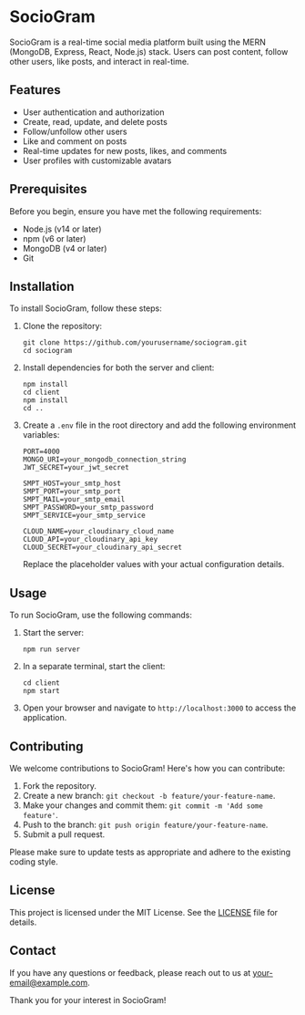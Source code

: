 # SocioGram

SocioGram is a real-time social media platform built using the MERN (MongoDB, Express, React, Node.js) stack. Users can post content, follow other users, like posts, and interact in real-time.

## Features

- User authentication and authorization
- Create, read, update, and delete posts
- Follow/unfollow other users
- Like and comment on posts
- Real-time updates for new posts, likes, and comments
- User profiles with customizable avatars

## Prerequisites

Before you begin, ensure you have met the following requirements:

- Node.js (v14 or later)
- npm (v6 or later)
- MongoDB (v4 or later)
- Git

## Installation

To install SocioGram, follow these steps:

1. Clone the repository:
   ```
   git clone https://github.com/yourusername/sociogram.git
   cd sociogram
   ```

2. Install dependencies for both the server and client:
   ```
   npm install
   cd client
   npm install
   cd ..
   ```

3. Create a `.env` file in the root directory and add the following environment variables:
   ```
   PORT=4000
   MONGO_URI=your_mongodb_connection_string
   JWT_SECRET=your_jwt_secret

   SMPT_HOST=your_smtp_host
   SMPT_PORT=your_smtp_port
   SMPT_MAIL=your_smtp_email
   SMPT_PASSWORD=your_smtp_password
   SMPT_SERVICE=your_smtp_service

   CLOUD_NAME=your_cloudinary_cloud_name
   CLOUD_API=your_cloudinary_api_key
   CLOUD_SECRET=your_cloudinary_api_secret
   ```

   Replace the placeholder values with your actual configuration details.

## Usage

To run SocioGram, use the following commands:

1. Start the server:
   ```
   npm run server
   ```

2. In a separate terminal, start the client:
   ```
   cd client
   npm start
   ```

3. Open your browser and navigate to `http://localhost:3000` to access the application.

## Contributing

We welcome contributions to SocioGram! Here's how you can contribute:

1. Fork the repository.
2. Create a new branch: `git checkout -b feature/your-feature-name`.
3. Make your changes and commit them: `git commit -m 'Add some feature'`.
4. Push to the branch: `git push origin feature/your-feature-name`.
5. Submit a pull request.

Please make sure to update tests as appropriate and adhere to the existing coding style.

## License

This project is licensed under the MIT License. See the [LICENSE](LICENSE) file for details.

## Contact

If you have any questions or feedback, please reach out to us at [your-email@example.com](mailto:your-email@example.com).

Thank you for your interest in SocioGram!

